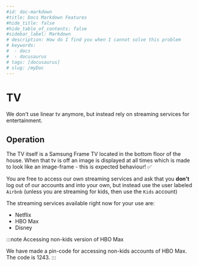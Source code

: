 ```yaml
---
#id: doc-markdown
#title: Docs Markdown Features
#hide_title: false
#hide_table_of_contents: false
#sidebar_label: Markdown
# description: How do I find you when I cannot solve this problem
# keywords:
#  - docs
#  - docusaurus
# tags: [docusaurus]
# slug: /myDoc
---
```

# TV

We don't use linear tv anymore, but instead rely on streaming services for entertainment.

## Operation
The TV itself is a Samsung Frame TV located in the bottom floor of the house. When that tv is off an image is displayed
at all times which is made to look like an image-frame - this is expected behaviour! ✅

You are free to access our own streaming services and ask that you **don't** log out of our accounts and into your
own, but instead use the user labeled `Airbnb` (unless you are streaming for kids, then use the `Kids` account)

The streaming services available right now for your use are:

- Netflix
- HBO Max
- Disney

:::note Accessing non-kids version of HBO Max

We have made a pin-code for accessing non-kids accounts of HBO Max. The code is 1243.
:::